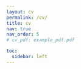 ```yaml
---
layout: cv
permalink: /cv/
title: cv
nav: true
nav_order: 5
# cv_pdf: example_pdf.pdf

toc:
  sidebar: left
---
```

